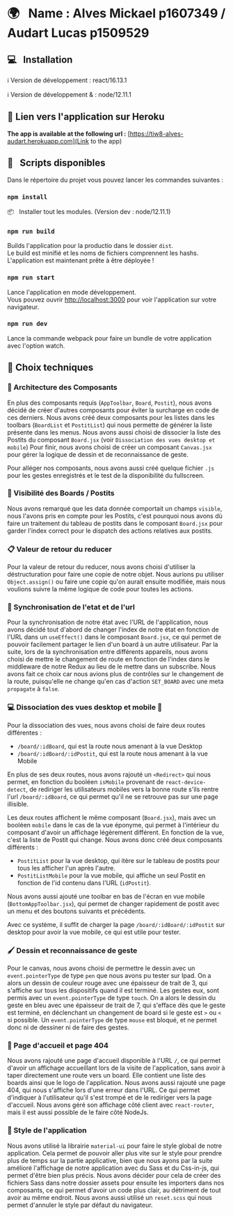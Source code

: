 # :earth_africa: &nbsp; Name : Alves Mickael p1607349 / Audart Lucas p1509529



## :computer: &nbsp; Installation

:information_source:   Version de développement : react/16.13.1

:information_source:   Version de développement & : node/12.11.1

## :link: Lien vers l'application sur Heroku 

**The app is available at the following url :** [https://tiw8-alves-audart.herokuapp.com](Link to the app)

## :page_facing_up: &nbsp; Scripts disponibles

Dans le répertoire du projet vous pouvez lancer les commandes suivantes :

### `npm install`

:package: &nbsp; Installer tout les modules.
(Version dev : node/12.11.1)

### `npm run build`

Builds l'application pour la productio dans le dossier `dist`.<br />
Le build est minifié et les noms de fichiers comprennent les hashs.<br />
L'application est maintenant prête à être déployée !

### `npm run start`
Lance l'application en mode développement.<br />
Vous pouvez ouvrir [http://localhost:3000](http://localhost:3000) pour voir l'application sur votre navigateur.

### `npm run dev`

Lance la commande webpack pour faire un bundle de votre application avec l'option watch.



## :wrench: Choix techniques



### :construction_worker: ​Architecture des Composants

En plus des composants requis (`AppToolbar`, `Board`, `Postit`), nous avons décidé de créer d'autres composants pour éviter la surcharge en code de ces derniers.
Nous avons créé deux composants pour les listes dans les toolbars (`BoardList` et `PostitList`) qui nous permette de générer la liste présente dans les menus.
Nous avons aussi choisi de dissocier la liste des Postits du composant `Board.jsx` (voir `Dissociation des vues desktop et mobile`)
Pour finir, nous avons choisi de créer un composant `Canvas.jsx` pour gérer la logique de dessin et de reconnaissance de geste.

Pour alléger nos composants, nous avons aussi créé quelque fichier `.js` pour les gestes enregistrés et le test de la disponibilité du fullscreen.

### :eyes: Visibilité des Boards / Postits

Nous avons remarqué que les data donnée comportait un champs `visible`, nous l'avons pris en compte pour les Postits, c'est pourquoi nous avons dù faire un traitement du tableau de postits dans le composant `Board.jsx` pour garder l'index correct pour le dispatch des actions relatives aux postits.

### :clipboard: ​Valeur de retour du reducer

Pour la valeur de retour du reducer, nous avons choisi d'utiliser la déstructuration pour faire une copie de notre objet. Nous aurions pu utiliser `Object.assign()` ou faire une copie qu'on aurait ensuite modifiée, mais nous voulions suivre la même logique de code pour toutes les actions.

### :link: Synchronisation de l'etat et de l'url

Pour la synchronisation de notre état avec l'URL de l'application, nous avons décidé tout d'abord de changer l'index de notre état en fonction de l'URL dans un `useEffect()` dans le composant `Board.jsx`, ce qui permet de pouvoir facilement partager le lien d'un board à un autre utilisateur.
Par la suite, lors de la synchronisation entre différents appareils, nous avons choisi de mettre le changement de route en fonction de l'index dans le middleware de notre Redux au lieu de le mettre dans un subscribe. Nous avons fait ce choix car nous avions plus de contrôles sur le changement de la route, puisqu'elle ne change qu'en cas d'action `SET_BOARD` avec une meta `propagate` à `false`.

### :computer: Dissociation des vues desktop et mobile :iphone:

Pour la dissociation des vues, nous avons choisi de faire deux routes différentes :

- `/board/:idBoard`, qui est la route nous amenant à la vue Desktop
- `/board/:idBoard/:idPostit`, qui est la route nous amenant à la vue Mobile

En plus de ses deux routes, nous avons rajouté un `<Redirect>` qui nous permet, en fonction du booléen `isMobile` provenant de `react-device-detect`, de rediriger les utilisateurs mobiles vers la bonne route s'ils rentre l'url `/board/:idBoard`, ce qui permet qu'il ne se retrouve pas sur une page illisible.

Les deux routes affichent le même composant (`Board.jsx`), mais avec un booléen `mobile` dans le cas de la vue éponyme, qui permet à l'intérieur du composant d'avoir un affichage légèrement différent.
En fonction de la vue, c'est la liste de Postit qui change. Nous avons donc créé deux composants différents :

- `PostitList` pour la vue desktop, qui itère sur le tableau de postits pour tous les afficher l'un après l'autre.
- `PostitListMobile` pour la vue mobile, qui affiche un seul Postit en fonction de l'id contenu dans l'URL (`idPostit`).

Nous avons aussi ajouté une toolbar en bas de l'écran en vue mobile (`BottomAppToolbar.jsx`), qui permet de changer rapidement de postit avec un menu et des boutons suivants et précédents.

Avec ce système, il suffit de charger la page `/board/:idBoard/:idPostit` sur desktop pour avoir la vue mobile, ce qui est utile pour tester.

### :paintbrush: Dessin et reconnaissance de geste

Pour le canvas, nous avons choisi de permettre le dessin avec un `event.pointerType` de type `pen` que nous avons pu tester sur Ipad. On a alors un dessin de couleur rouge avec une épaisseur de trait de 3, qui s'affiche sur tous les dispositifs quand il est terminé.
Les gestes eux, sont permis avec un `event.pointerType` de type `touch`. On a alors le dessin du geste en bleu avec une épaisseur de trait de 7, qui s'efface dès que le geste est terminé, en déclenchant un changement de board si le geste est `>` ou `<` si possible.
Un `event.pointerType` de type `mouse` est bloqué, et ne permet donc ni de dessiner ni de faire des gestes.

### :rotating_light: Page d'accueil et page 404

Nous avons rajouté une page d'accueil disponible à l'URL `/`, ce qui permet d'avoir un affichage accueillant lors de la visite de l'application, sans avoir à taper directement une route vers un board. Elle contient une liste des boards ainsi que le logo de l'application.
Nous avons aussi rajouté une page 404, qui nous s'affiche lors d'une erreur dans l'URL. Ce qui permet d'indiquer à l'utilisateur qu'il s'est trompé et de le rediriger vers la page d'accueil. Nous avons géré son affichage côté client avec `react-router`, mais il est aussi possible de le faire côté NodeJs.

### :art: Style de l'application

Nous avons utilisé la librairie `material-ui` pour faire le style global de notre application. Cela permet de pouvoir aller plus vite sur le style pour prendre plus de temps sur la partie applicative, bien que nous ayons par la suite amélioré l'affichage de notre application avec du Sass et du Css-in-js, qui permet d'être bien plus précis.
Nous avons décider pour cela de créer des fichiers Sass dans notre dossier assets pour ensuite les importers dans nos composants, ce qui permet d'avoir un code plus clair, au détriment de tout avoir au même endroit.
Nous avons aussi utilisé un `reset.scss` qui nous permet d'annuler le style par défaut du navigateur.